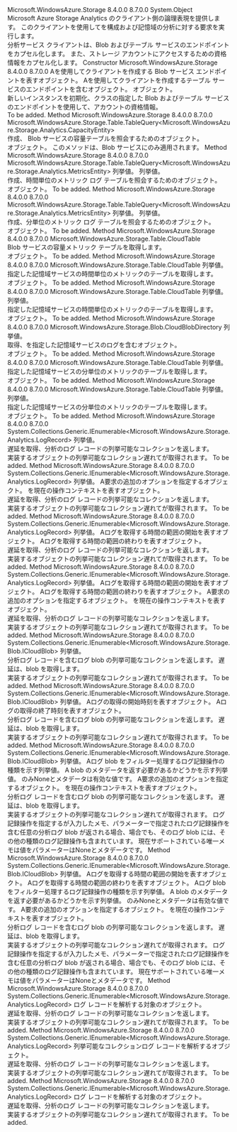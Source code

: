<Type Name="CloudAnalyticsClient" FullName="Microsoft.WindowsAzure.Storage.Analytics.CloudAnalyticsClient">
  <TypeSignature Language="C#" Value="public sealed class CloudAnalyticsClient" />
  <TypeSignature Language="ILAsm" Value=".class public auto ansi sealed beforefieldinit CloudAnalyticsClient extends System.Object" />
  <TypeSignature Language="DocId" Value="T:Microsoft.WindowsAzure.Storage.Analytics.CloudAnalyticsClient" />
  <TypeSignature Language="VB.NET" Value="Public NotInheritable Class CloudAnalyticsClient" />
  <TypeSignature Language="F#" Value="type CloudAnalyticsClient = class" />
  <AssemblyInfo>
    <AssemblyName>Microsoft.WindowsAzure.Storage</AssemblyName>
    <AssemblyVersion>8.4.0.0</AssemblyVersion>
    <AssemblyVersion>8.7.0.0</AssemblyVersion>
  </AssemblyInfo>
  <Base>
    <BaseTypeName>System.Object</BaseTypeName>
  </Base>
  <Interfaces />
  <Docs>
    <summary>
            Microsoft Azure Storage Analytics のクライアント側の論理表現を提供します。 このクライアントを使用してを構成および記憶域の分析に対する要求を実行します。
            </summary>
    <remarks>分析サービス クライアントは、Blob およびテーブル サービスのエンドポイントをカプセル化します。 また、ストレージ アカウントにアクセスするための資格情報をカプセル化します。</remarks>
  </Docs>
  <Members>
    <Member MemberName=".ctor">
      <MemberSignature Language="C#" Value="public CloudAnalyticsClient (Microsoft.WindowsAzure.Storage.StorageUri blobStorageUri, Microsoft.WindowsAzure.Storage.StorageUri tableStorageUri, Microsoft.WindowsAzure.Storage.Auth.StorageCredentials credentials);" />
      <MemberSignature Language="ILAsm" Value=".method public hidebysig specialname rtspecialname instance void .ctor(class Microsoft.WindowsAzure.Storage.StorageUri blobStorageUri, class Microsoft.WindowsAzure.Storage.StorageUri tableStorageUri, class Microsoft.WindowsAzure.Storage.Auth.StorageCredentials credentials) cil managed" />
      <MemberSignature Language="DocId" Value="M:Microsoft.WindowsAzure.Storage.Analytics.CloudAnalyticsClient.#ctor(Microsoft.WindowsAzure.Storage.StorageUri,Microsoft.WindowsAzure.Storage.StorageUri,Microsoft.WindowsAzure.Storage.Auth.StorageCredentials)" />
      <MemberSignature Language="VB.NET" Value="Public Sub New (blobStorageUri As StorageUri, tableStorageUri As StorageUri, credentials As StorageCredentials)" />
      <MemberSignature Language="F#" Value="new Microsoft.WindowsAzure.Storage.Analytics.CloudAnalyticsClient : Microsoft.WindowsAzure.Storage.StorageUri * Microsoft.WindowsAzure.Storage.StorageUri * Microsoft.WindowsAzure.Storage.Auth.StorageCredentials -&gt; Microsoft.WindowsAzure.Storage.Analytics.CloudAnalyticsClient" Usage="new Microsoft.WindowsAzure.Storage.Analytics.CloudAnalyticsClient (blobStorageUri, tableStorageUri, credentials)" />
      <MemberType>Constructor</MemberType>
      <AssemblyInfo>
        <AssemblyName>Microsoft.WindowsAzure.Storage</AssemblyName>
        <AssemblyVersion>8.4.0.0</AssemblyVersion>
        <AssemblyVersion>8.7.0.0</AssemblyVersion>
      </AssemblyInfo>
      <Parameters>
        <Parameter Name="blobStorageUri" Type="Microsoft.WindowsAzure.Storage.StorageUri" />
        <Parameter Name="tableStorageUri" Type="Microsoft.WindowsAzure.Storage.StorageUri" />
        <Parameter Name="credentials" Type="Microsoft.WindowsAzure.Storage.Auth.StorageCredentials" />
      </Parameters>
      <Docs>
        <param name="blobStorageUri">A<see cref="T:Microsoft.WindowsAzure.Storage.StorageUri" />を使用してクライアントを作成する Blob サービス エンドポイントを表すオブジェクト。</param>
        <param name="tableStorageUri">A<see cref="T:Microsoft.WindowsAzure.Storage.StorageUri" />を使用してクライアントを作成するテーブル サービスのエンドポイントを含むオブジェクト。</param>
        <param name="credentials"><see cref="T:Microsoft.WindowsAzure.Storage.Auth.StorageCredentials" /> オブジェクト。</param>
        <summary>
            新しいインスタンスを初期化、<see cref="T:Microsoft.WindowsAzure.Storage.Analytics.CloudAnalyticsClient" />クラスの指定した Blob およびテーブル サービスのエンドポイントを使用して、アカウントの資格情報。
            </summary>
        <remarks>To be added.</remarks>
      </Docs>
    </Member>
    <Member MemberName="CreateCapacityQuery">
      <MemberSignature Language="C#" Value="public Microsoft.WindowsAzure.Storage.Table.TableQuery&lt;Microsoft.WindowsAzure.Storage.Analytics.CapacityEntity&gt; CreateCapacityQuery ();" />
      <MemberSignature Language="ILAsm" Value=".method public hidebysig instance class Microsoft.WindowsAzure.Storage.Table.TableQuery`1&lt;class Microsoft.WindowsAzure.Storage.Analytics.CapacityEntity&gt; CreateCapacityQuery() cil managed" />
      <MemberSignature Language="DocId" Value="M:Microsoft.WindowsAzure.Storage.Analytics.CloudAnalyticsClient.CreateCapacityQuery" />
      <MemberSignature Language="VB.NET" Value="Public Function CreateCapacityQuery () As TableQuery(Of CapacityEntity)" />
      <MemberSignature Language="F#" Value="member this.CreateCapacityQuery : unit -&gt; Microsoft.WindowsAzure.Storage.Table.TableQuery&lt;Microsoft.WindowsAzure.Storage.Analytics.CapacityEntity&gt;" Usage="cloudAnalyticsClient.CreateCapacityQuery " />
      <MemberType>Method</MemberType>
      <AssemblyInfo>
        <AssemblyName>Microsoft.WindowsAzure.Storage</AssemblyName>
        <AssemblyVersion>8.4.0.0</AssemblyVersion>
        <AssemblyVersion>8.7.0.0</AssemblyVersion>
      </AssemblyInfo>
      <ReturnValue>
        <ReturnType>Microsoft.WindowsAzure.Storage.Table.TableQuery&lt;Microsoft.WindowsAzure.Storage.Analytics.CapacityEntity&gt;</ReturnType>
      </ReturnValue>
      <Parameters />
      <Docs>
        <summary>
            作成、 <see cref="T:Microsoft.WindowsAzure.Storage.Table.TableQuery" /> Blob サービスの容量テーブルを照会するためのオブジェクト。
            </summary>
        <returns><see cref="T:Microsoft.WindowsAzure.Storage.Table.TableQuery" /> オブジェクト。</returns>
        <remarks>このメソッドは、Blob サービスにのみ適用されます。</remarks>
      </Docs>
    </Member>
    <Member MemberName="CreateHourMetricsQuery">
      <MemberSignature Language="C#" Value="public Microsoft.WindowsAzure.Storage.Table.TableQuery&lt;Microsoft.WindowsAzure.Storage.Analytics.MetricsEntity&gt; CreateHourMetricsQuery (Microsoft.WindowsAzure.Storage.Shared.Protocol.StorageService service, Microsoft.WindowsAzure.Storage.StorageLocation location);" />
      <MemberSignature Language="ILAsm" Value=".method public hidebysig instance class Microsoft.WindowsAzure.Storage.Table.TableQuery`1&lt;class Microsoft.WindowsAzure.Storage.Analytics.MetricsEntity&gt; CreateHourMetricsQuery(valuetype Microsoft.WindowsAzure.Storage.Shared.Protocol.StorageService service, valuetype Microsoft.WindowsAzure.Storage.StorageLocation location) cil managed" />
      <MemberSignature Language="DocId" Value="M:Microsoft.WindowsAzure.Storage.Analytics.CloudAnalyticsClient.CreateHourMetricsQuery(Microsoft.WindowsAzure.Storage.Shared.Protocol.StorageService,Microsoft.WindowsAzure.Storage.StorageLocation)" />
      <MemberSignature Language="VB.NET" Value="Public Function CreateHourMetricsQuery (service As StorageService, location As StorageLocation) As TableQuery(Of MetricsEntity)" />
      <MemberSignature Language="F#" Value="member this.CreateHourMetricsQuery : Microsoft.WindowsAzure.Storage.Shared.Protocol.StorageService * Microsoft.WindowsAzure.Storage.StorageLocation -&gt; Microsoft.WindowsAzure.Storage.Table.TableQuery&lt;Microsoft.WindowsAzure.Storage.Analytics.MetricsEntity&gt;" Usage="cloudAnalyticsClient.CreateHourMetricsQuery (service, location)" />
      <MemberType>Method</MemberType>
      <AssemblyInfo>
        <AssemblyName>Microsoft.WindowsAzure.Storage</AssemblyName>
        <AssemblyVersion>8.4.0.0</AssemblyVersion>
        <AssemblyVersion>8.7.0.0</AssemblyVersion>
      </AssemblyInfo>
      <ReturnValue>
        <ReturnType>Microsoft.WindowsAzure.Storage.Table.TableQuery&lt;Microsoft.WindowsAzure.Storage.Analytics.MetricsEntity&gt;</ReturnType>
      </ReturnValue>
      <Parameters>
        <Parameter Name="service" Type="Microsoft.WindowsAzure.Storage.Shared.Protocol.StorageService" />
        <Parameter Name="location" Type="Microsoft.WindowsAzure.Storage.StorageLocation" />
      </Parameters>
      <Docs>
        <param name="service"><see cref="T:Microsoft.WindowsAzure.Storage.Shared.Protocol.StorageService" /> 列挙値。</param>
        <param name="location"><see cref="T:Microsoft.WindowsAzure.Storage.StorageLocation" /> 列挙値。</param>
        <summary>
            作成、<see cref="T:Microsoft.WindowsAzure.Storage.Table.TableQuery" />時間単位のメトリック ログ テーブルを照会するためのオブジェクト。
            </summary>
        <returns><see cref="T:Microsoft.WindowsAzure.Storage.Table.TableQuery" /> オブジェクト。</returns>
        <remarks>To be added.</remarks>
      </Docs>
    </Member>
    <Member MemberName="CreateMinuteMetricsQuery">
      <MemberSignature Language="C#" Value="public Microsoft.WindowsAzure.Storage.Table.TableQuery&lt;Microsoft.WindowsAzure.Storage.Analytics.MetricsEntity&gt; CreateMinuteMetricsQuery (Microsoft.WindowsAzure.Storage.Shared.Protocol.StorageService service, Microsoft.WindowsAzure.Storage.StorageLocation location);" />
      <MemberSignature Language="ILAsm" Value=".method public hidebysig instance class Microsoft.WindowsAzure.Storage.Table.TableQuery`1&lt;class Microsoft.WindowsAzure.Storage.Analytics.MetricsEntity&gt; CreateMinuteMetricsQuery(valuetype Microsoft.WindowsAzure.Storage.Shared.Protocol.StorageService service, valuetype Microsoft.WindowsAzure.Storage.StorageLocation location) cil managed" />
      <MemberSignature Language="DocId" Value="M:Microsoft.WindowsAzure.Storage.Analytics.CloudAnalyticsClient.CreateMinuteMetricsQuery(Microsoft.WindowsAzure.Storage.Shared.Protocol.StorageService,Microsoft.WindowsAzure.Storage.StorageLocation)" />
      <MemberSignature Language="VB.NET" Value="Public Function CreateMinuteMetricsQuery (service As StorageService, location As StorageLocation) As TableQuery(Of MetricsEntity)" />
      <MemberSignature Language="F#" Value="member this.CreateMinuteMetricsQuery : Microsoft.WindowsAzure.Storage.Shared.Protocol.StorageService * Microsoft.WindowsAzure.Storage.StorageLocation -&gt; Microsoft.WindowsAzure.Storage.Table.TableQuery&lt;Microsoft.WindowsAzure.Storage.Analytics.MetricsEntity&gt;" Usage="cloudAnalyticsClient.CreateMinuteMetricsQuery (service, location)" />
      <MemberType>Method</MemberType>
      <AssemblyInfo>
        <AssemblyName>Microsoft.WindowsAzure.Storage</AssemblyName>
        <AssemblyVersion>8.4.0.0</AssemblyVersion>
        <AssemblyVersion>8.7.0.0</AssemblyVersion>
      </AssemblyInfo>
      <ReturnValue>
        <ReturnType>Microsoft.WindowsAzure.Storage.Table.TableQuery&lt;Microsoft.WindowsAzure.Storage.Analytics.MetricsEntity&gt;</ReturnType>
      </ReturnValue>
      <Parameters>
        <Parameter Name="service" Type="Microsoft.WindowsAzure.Storage.Shared.Protocol.StorageService" />
        <Parameter Name="location" Type="Microsoft.WindowsAzure.Storage.StorageLocation" />
      </Parameters>
      <Docs>
        <param name="service"><see cref="T:Microsoft.WindowsAzure.Storage.Shared.Protocol.StorageService" /> 列挙値。</param>
        <param name="location"><see cref="T:Microsoft.WindowsAzure.Storage.StorageLocation" /> 列挙値。</param>
        <summary>
            作成、<see cref="T:Microsoft.WindowsAzure.Storage.Table.TableQuery" />分単位のメトリック ログ テーブルを照会するためのオブジェクト。
            </summary>
        <returns><see cref="T:Microsoft.WindowsAzure.Storage.Table.TableQuery" /> オブジェクト。</returns>
        <remarks>To be added.</remarks>
      </Docs>
    </Member>
    <Member MemberName="GetCapacityTable">
      <MemberSignature Language="C#" Value="public Microsoft.WindowsAzure.Storage.Table.CloudTable GetCapacityTable ();" />
      <MemberSignature Language="ILAsm" Value=".method public hidebysig instance class Microsoft.WindowsAzure.Storage.Table.CloudTable GetCapacityTable() cil managed" />
      <MemberSignature Language="DocId" Value="M:Microsoft.WindowsAzure.Storage.Analytics.CloudAnalyticsClient.GetCapacityTable" />
      <MemberSignature Language="VB.NET" Value="Public Function GetCapacityTable () As CloudTable" />
      <MemberSignature Language="F#" Value="member this.GetCapacityTable : unit -&gt; Microsoft.WindowsAzure.Storage.Table.CloudTable" Usage="cloudAnalyticsClient.GetCapacityTable " />
      <MemberType>Method</MemberType>
      <AssemblyInfo>
        <AssemblyName>Microsoft.WindowsAzure.Storage</AssemblyName>
        <AssemblyVersion>8.4.0.0</AssemblyVersion>
        <AssemblyVersion>8.7.0.0</AssemblyVersion>
      </AssemblyInfo>
      <ReturnValue>
        <ReturnType>Microsoft.WindowsAzure.Storage.Table.CloudTable</ReturnType>
      </ReturnValue>
      <Parameters />
      <Docs>
        <summary>
            Blob サービスの容量メトリック テーブルを取得します。
            </summary>
        <returns><see cref="T:Microsoft.WindowsAzure.Storage.Table.CloudTable" /> オブジェクト。</returns>
        <remarks>To be added.</remarks>
      </Docs>
    </Member>
    <Member MemberName="GetHourMetricsTable">
      <MemberSignature Language="C#" Value="public Microsoft.WindowsAzure.Storage.Table.CloudTable GetHourMetricsTable (Microsoft.WindowsAzure.Storage.Shared.Protocol.StorageService service);" />
      <MemberSignature Language="ILAsm" Value=".method public hidebysig instance class Microsoft.WindowsAzure.Storage.Table.CloudTable GetHourMetricsTable(valuetype Microsoft.WindowsAzure.Storage.Shared.Protocol.StorageService service) cil managed" />
      <MemberSignature Language="DocId" Value="M:Microsoft.WindowsAzure.Storage.Analytics.CloudAnalyticsClient.GetHourMetricsTable(Microsoft.WindowsAzure.Storage.Shared.Protocol.StorageService)" />
      <MemberSignature Language="VB.NET" Value="Public Function GetHourMetricsTable (service As StorageService) As CloudTable" />
      <MemberSignature Language="F#" Value="member this.GetHourMetricsTable : Microsoft.WindowsAzure.Storage.Shared.Protocol.StorageService -&gt; Microsoft.WindowsAzure.Storage.Table.CloudTable" Usage="cloudAnalyticsClient.GetHourMetricsTable service" />
      <MemberType>Method</MemberType>
      <AssemblyInfo>
        <AssemblyName>Microsoft.WindowsAzure.Storage</AssemblyName>
        <AssemblyVersion>8.4.0.0</AssemblyVersion>
        <AssemblyVersion>8.7.0.0</AssemblyVersion>
      </AssemblyInfo>
      <ReturnValue>
        <ReturnType>Microsoft.WindowsAzure.Storage.Table.CloudTable</ReturnType>
      </ReturnValue>
      <Parameters>
        <Parameter Name="service" Type="Microsoft.WindowsAzure.Storage.Shared.Protocol.StorageService" />
      </Parameters>
      <Docs>
        <param name="service"><see cref="T:Microsoft.WindowsAzure.Storage.Shared.Protocol.StorageService" /> 列挙値。</param>
        <summary>
            指定した記憶域サービスの時間単位のメトリックのテーブルを取得します。
            </summary>
        <returns><see cref="T:Microsoft.WindowsAzure.Storage.Table.CloudTable" /> オブジェクト。</returns>
        <remarks>To be added.</remarks>
      </Docs>
    </Member>
    <Member MemberName="GetHourMetricsTable">
      <MemberSignature Language="C#" Value="public Microsoft.WindowsAzure.Storage.Table.CloudTable GetHourMetricsTable (Microsoft.WindowsAzure.Storage.Shared.Protocol.StorageService service, Microsoft.WindowsAzure.Storage.StorageLocation location);" />
      <MemberSignature Language="ILAsm" Value=".method public hidebysig instance class Microsoft.WindowsAzure.Storage.Table.CloudTable GetHourMetricsTable(valuetype Microsoft.WindowsAzure.Storage.Shared.Protocol.StorageService service, valuetype Microsoft.WindowsAzure.Storage.StorageLocation location) cil managed" />
      <MemberSignature Language="DocId" Value="M:Microsoft.WindowsAzure.Storage.Analytics.CloudAnalyticsClient.GetHourMetricsTable(Microsoft.WindowsAzure.Storage.Shared.Protocol.StorageService,Microsoft.WindowsAzure.Storage.StorageLocation)" />
      <MemberSignature Language="VB.NET" Value="Public Function GetHourMetricsTable (service As StorageService, location As StorageLocation) As CloudTable" />
      <MemberSignature Language="F#" Value="member this.GetHourMetricsTable : Microsoft.WindowsAzure.Storage.Shared.Protocol.StorageService * Microsoft.WindowsAzure.Storage.StorageLocation -&gt; Microsoft.WindowsAzure.Storage.Table.CloudTable" Usage="cloudAnalyticsClient.GetHourMetricsTable (service, location)" />
      <MemberType>Method</MemberType>
      <AssemblyInfo>
        <AssemblyName>Microsoft.WindowsAzure.Storage</AssemblyName>
        <AssemblyVersion>8.4.0.0</AssemblyVersion>
        <AssemblyVersion>8.7.0.0</AssemblyVersion>
      </AssemblyInfo>
      <ReturnValue>
        <ReturnType>Microsoft.WindowsAzure.Storage.Table.CloudTable</ReturnType>
      </ReturnValue>
      <Parameters>
        <Parameter Name="service" Type="Microsoft.WindowsAzure.Storage.Shared.Protocol.StorageService" />
        <Parameter Name="location" Type="Microsoft.WindowsAzure.Storage.StorageLocation" />
      </Parameters>
      <Docs>
        <param name="service"><see cref="T:Microsoft.WindowsAzure.Storage.Shared.Protocol.StorageService" /> 列挙値。</param>
        <param name="location"><see cref="T:Microsoft.WindowsAzure.Storage.StorageLocation" /> 列挙値。</param>
        <summary>
            指定した記憶域サービスの時間単位のメトリックのテーブルを取得します。
            </summary>
        <returns><see cref="T:Microsoft.WindowsAzure.Storage.Table.CloudTable" /> オブジェクト。</returns>
        <remarks>To be added.</remarks>
      </Docs>
    </Member>
    <Member MemberName="GetLogDirectory">
      <MemberSignature Language="C#" Value="public Microsoft.WindowsAzure.Storage.Blob.CloudBlobDirectory GetLogDirectory (Microsoft.WindowsAzure.Storage.Shared.Protocol.StorageService service);" />
      <MemberSignature Language="ILAsm" Value=".method public hidebysig instance class Microsoft.WindowsAzure.Storage.Blob.CloudBlobDirectory GetLogDirectory(valuetype Microsoft.WindowsAzure.Storage.Shared.Protocol.StorageService service) cil managed" />
      <MemberSignature Language="DocId" Value="M:Microsoft.WindowsAzure.Storage.Analytics.CloudAnalyticsClient.GetLogDirectory(Microsoft.WindowsAzure.Storage.Shared.Protocol.StorageService)" />
      <MemberSignature Language="VB.NET" Value="Public Function GetLogDirectory (service As StorageService) As CloudBlobDirectory" />
      <MemberSignature Language="F#" Value="member this.GetLogDirectory : Microsoft.WindowsAzure.Storage.Shared.Protocol.StorageService -&gt; Microsoft.WindowsAzure.Storage.Blob.CloudBlobDirectory" Usage="cloudAnalyticsClient.GetLogDirectory service" />
      <MemberType>Method</MemberType>
      <AssemblyInfo>
        <AssemblyName>Microsoft.WindowsAzure.Storage</AssemblyName>
        <AssemblyVersion>8.4.0.0</AssemblyVersion>
        <AssemblyVersion>8.7.0.0</AssemblyVersion>
      </AssemblyInfo>
      <ReturnValue>
        <ReturnType>Microsoft.WindowsAzure.Storage.Blob.CloudBlobDirectory</ReturnType>
      </ReturnValue>
      <Parameters>
        <Parameter Name="service" Type="Microsoft.WindowsAzure.Storage.Shared.Protocol.StorageService" />
      </Parameters>
      <Docs>
        <param name="service"><see cref="T:Microsoft.WindowsAzure.Storage.Shared.Protocol.StorageService" /> 列挙値。</param>
        <summary>
            取得、<see cref="T:Microsoft.WindowsAzure.Storage.Blob.CloudBlobDirectory" />を指定した記憶域サービスのログを含むオブジェクト。
            </summary>
        <returns><see cref="T:Microsoft.WindowsAzure.Storage.Blob.CloudBlobDirectory" /> オブジェクト。</returns>
        <remarks>To be added.</remarks>
      </Docs>
    </Member>
    <Member MemberName="GetMinuteMetricsTable">
      <MemberSignature Language="C#" Value="public Microsoft.WindowsAzure.Storage.Table.CloudTable GetMinuteMetricsTable (Microsoft.WindowsAzure.Storage.Shared.Protocol.StorageService service);" />
      <MemberSignature Language="ILAsm" Value=".method public hidebysig instance class Microsoft.WindowsAzure.Storage.Table.CloudTable GetMinuteMetricsTable(valuetype Microsoft.WindowsAzure.Storage.Shared.Protocol.StorageService service) cil managed" />
      <MemberSignature Language="DocId" Value="M:Microsoft.WindowsAzure.Storage.Analytics.CloudAnalyticsClient.GetMinuteMetricsTable(Microsoft.WindowsAzure.Storage.Shared.Protocol.StorageService)" />
      <MemberSignature Language="VB.NET" Value="Public Function GetMinuteMetricsTable (service As StorageService) As CloudTable" />
      <MemberSignature Language="F#" Value="member this.GetMinuteMetricsTable : Microsoft.WindowsAzure.Storage.Shared.Protocol.StorageService -&gt; Microsoft.WindowsAzure.Storage.Table.CloudTable" Usage="cloudAnalyticsClient.GetMinuteMetricsTable service" />
      <MemberType>Method</MemberType>
      <AssemblyInfo>
        <AssemblyName>Microsoft.WindowsAzure.Storage</AssemblyName>
        <AssemblyVersion>8.4.0.0</AssemblyVersion>
        <AssemblyVersion>8.7.0.0</AssemblyVersion>
      </AssemblyInfo>
      <ReturnValue>
        <ReturnType>Microsoft.WindowsAzure.Storage.Table.CloudTable</ReturnType>
      </ReturnValue>
      <Parameters>
        <Parameter Name="service" Type="Microsoft.WindowsAzure.Storage.Shared.Protocol.StorageService" />
      </Parameters>
      <Docs>
        <param name="service"><see cref="T:Microsoft.WindowsAzure.Storage.Shared.Protocol.StorageService" /> 列挙値。</param>
        <summary>
            指定した記憶域サービスの分単位のメトリックのテーブルを取得します。
            </summary>
        <returns><see cref="T:Microsoft.WindowsAzure.Storage.Table.CloudTable" /> オブジェクト。</returns>
        <remarks>To be added.</remarks>
      </Docs>
    </Member>
    <Member MemberName="GetMinuteMetricsTable">
      <MemberSignature Language="C#" Value="public Microsoft.WindowsAzure.Storage.Table.CloudTable GetMinuteMetricsTable (Microsoft.WindowsAzure.Storage.Shared.Protocol.StorageService service, Microsoft.WindowsAzure.Storage.StorageLocation location);" />
      <MemberSignature Language="ILAsm" Value=".method public hidebysig instance class Microsoft.WindowsAzure.Storage.Table.CloudTable GetMinuteMetricsTable(valuetype Microsoft.WindowsAzure.Storage.Shared.Protocol.StorageService service, valuetype Microsoft.WindowsAzure.Storage.StorageLocation location) cil managed" />
      <MemberSignature Language="DocId" Value="M:Microsoft.WindowsAzure.Storage.Analytics.CloudAnalyticsClient.GetMinuteMetricsTable(Microsoft.WindowsAzure.Storage.Shared.Protocol.StorageService,Microsoft.WindowsAzure.Storage.StorageLocation)" />
      <MemberSignature Language="VB.NET" Value="Public Function GetMinuteMetricsTable (service As StorageService, location As StorageLocation) As CloudTable" />
      <MemberSignature Language="F#" Value="member this.GetMinuteMetricsTable : Microsoft.WindowsAzure.Storage.Shared.Protocol.StorageService * Microsoft.WindowsAzure.Storage.StorageLocation -&gt; Microsoft.WindowsAzure.Storage.Table.CloudTable" Usage="cloudAnalyticsClient.GetMinuteMetricsTable (service, location)" />
      <MemberType>Method</MemberType>
      <AssemblyInfo>
        <AssemblyName>Microsoft.WindowsAzure.Storage</AssemblyName>
        <AssemblyVersion>8.4.0.0</AssemblyVersion>
        <AssemblyVersion>8.7.0.0</AssemblyVersion>
      </AssemblyInfo>
      <ReturnValue>
        <ReturnType>Microsoft.WindowsAzure.Storage.Table.CloudTable</ReturnType>
      </ReturnValue>
      <Parameters>
        <Parameter Name="service" Type="Microsoft.WindowsAzure.Storage.Shared.Protocol.StorageService" />
        <Parameter Name="location" Type="Microsoft.WindowsAzure.Storage.StorageLocation" />
      </Parameters>
      <Docs>
        <param name="service"><see cref="T:Microsoft.WindowsAzure.Storage.Shared.Protocol.StorageService" /> 列挙値。</param>
        <param name="location"><see cref="T:Microsoft.WindowsAzure.Storage.StorageLocation" /> 列挙値。</param>
        <summary>
            指定した記憶域サービスの分単位のメトリックのテーブルを取得します。
            </summary>
        <returns><see cref="T:Microsoft.WindowsAzure.Storage.Table.CloudTable" /> オブジェクト。</returns>
        <remarks>To be added.</remarks>
      </Docs>
    </Member>
    <Member MemberName="ListLogRecords">
      <MemberSignature Language="C#" Value="public System.Collections.Generic.IEnumerable&lt;Microsoft.WindowsAzure.Storage.Analytics.LogRecord&gt; ListLogRecords (Microsoft.WindowsAzure.Storage.Shared.Protocol.StorageService service);" />
      <MemberSignature Language="ILAsm" Value=".method public hidebysig instance class System.Collections.Generic.IEnumerable`1&lt;class Microsoft.WindowsAzure.Storage.Analytics.LogRecord&gt; ListLogRecords(valuetype Microsoft.WindowsAzure.Storage.Shared.Protocol.StorageService service) cil managed" />
      <MemberSignature Language="DocId" Value="M:Microsoft.WindowsAzure.Storage.Analytics.CloudAnalyticsClient.ListLogRecords(Microsoft.WindowsAzure.Storage.Shared.Protocol.StorageService)" />
      <MemberSignature Language="VB.NET" Value="Public Function ListLogRecords (service As StorageService) As IEnumerable(Of LogRecord)" />
      <MemberSignature Language="F#" Value="member this.ListLogRecords : Microsoft.WindowsAzure.Storage.Shared.Protocol.StorageService -&gt; seq&lt;Microsoft.WindowsAzure.Storage.Analytics.LogRecord&gt;" Usage="cloudAnalyticsClient.ListLogRecords service" />
      <MemberType>Method</MemberType>
      <AssemblyInfo>
        <AssemblyName>Microsoft.WindowsAzure.Storage</AssemblyName>
        <AssemblyVersion>8.4.0.0</AssemblyVersion>
        <AssemblyVersion>8.7.0.0</AssemblyVersion>
      </AssemblyInfo>
      <ReturnValue>
        <ReturnType>System.Collections.Generic.IEnumerable&lt;Microsoft.WindowsAzure.Storage.Analytics.LogRecord&gt;</ReturnType>
      </ReturnValue>
      <Parameters>
        <Parameter Name="service" Type="Microsoft.WindowsAzure.Storage.Shared.Protocol.StorageService" />
      </Parameters>
      <Docs>
        <param name="service"><see cref="T:Microsoft.WindowsAzure.Storage.Shared.Protocol.StorageService" /> 列挙値。</param>
        <summary>
            遅延を取得、分析のログ レコードの列挙可能なコレクションを返します。
            </summary>
        <returns>実装するオブジェクトの列挙可能なコレクション<see cref="T:Microsoft.WindowsAzure.Storage.Analytics.LogRecord" />遅れてが取得されます。</returns>
        <remarks>To be added.</remarks>
      </Docs>
    </Member>
    <Member MemberName="ListLogRecords">
      <MemberSignature Language="C#" Value="public System.Collections.Generic.IEnumerable&lt;Microsoft.WindowsAzure.Storage.Analytics.LogRecord&gt; ListLogRecords (Microsoft.WindowsAzure.Storage.Shared.Protocol.StorageService service, Microsoft.WindowsAzure.Storage.Blob.BlobRequestOptions options, Microsoft.WindowsAzure.Storage.OperationContext operationContext);" />
      <MemberSignature Language="ILAsm" Value=".method public hidebysig instance class System.Collections.Generic.IEnumerable`1&lt;class Microsoft.WindowsAzure.Storage.Analytics.LogRecord&gt; ListLogRecords(valuetype Microsoft.WindowsAzure.Storage.Shared.Protocol.StorageService service, class Microsoft.WindowsAzure.Storage.Blob.BlobRequestOptions options, class Microsoft.WindowsAzure.Storage.OperationContext operationContext) cil managed" />
      <MemberSignature Language="DocId" Value="M:Microsoft.WindowsAzure.Storage.Analytics.CloudAnalyticsClient.ListLogRecords(Microsoft.WindowsAzure.Storage.Shared.Protocol.StorageService,Microsoft.WindowsAzure.Storage.Blob.BlobRequestOptions,Microsoft.WindowsAzure.Storage.OperationContext)" />
      <MemberSignature Language="F#" Value="member this.ListLogRecords : Microsoft.WindowsAzure.Storage.Shared.Protocol.StorageService * Microsoft.WindowsAzure.Storage.Blob.BlobRequestOptions * Microsoft.WindowsAzure.Storage.OperationContext -&gt; seq&lt;Microsoft.WindowsAzure.Storage.Analytics.LogRecord&gt;" Usage="cloudAnalyticsClient.ListLogRecords (service, options, operationContext)" />
      <MemberType>Method</MemberType>
      <AssemblyInfo>
        <AssemblyName>Microsoft.WindowsAzure.Storage</AssemblyName>
        <AssemblyVersion>8.4.0.0</AssemblyVersion>
        <AssemblyVersion>8.7.0.0</AssemblyVersion>
      </AssemblyInfo>
      <ReturnValue>
        <ReturnType>System.Collections.Generic.IEnumerable&lt;Microsoft.WindowsAzure.Storage.Analytics.LogRecord&gt;</ReturnType>
      </ReturnValue>
      <Parameters>
        <Parameter Name="service" Type="Microsoft.WindowsAzure.Storage.Shared.Protocol.StorageService" />
        <Parameter Name="options" Type="Microsoft.WindowsAzure.Storage.Blob.BlobRequestOptions" />
        <Parameter Name="operationContext" Type="Microsoft.WindowsAzure.Storage.OperationContext" />
      </Parameters>
      <Docs>
        <param name="service"><see cref="T:Microsoft.WindowsAzure.Storage.Shared.Protocol.StorageService" /> 列挙値。</param>
        <param name="options">A<see cref="T:Microsoft.WindowsAzure.Storage.Blob.BlobRequestOptions" />要求の追加のオプションを指定するオブジェクト。</param>
        <param name="operationContext"><see cref="T:Microsoft.WindowsAzure.Storage.OperationContext" />を現在の操作コンテキストを表すオブジェクト。</param>
        <summary>
            遅延を取得、分析のログ レコードの列挙可能なコレクションを返します。
            </summary>
        <returns>実装するオブジェクトの列挙可能なコレクション<see cref="T:Microsoft.WindowsAzure.Storage.Analytics.LogRecord" />遅れてが取得されます。</returns>
        <remarks>To be added.</remarks>
      </Docs>
    </Member>
    <Member MemberName="ListLogRecords">
      <MemberSignature Language="C#" Value="public System.Collections.Generic.IEnumerable&lt;Microsoft.WindowsAzure.Storage.Analytics.LogRecord&gt; ListLogRecords (Microsoft.WindowsAzure.Storage.Shared.Protocol.StorageService service, DateTimeOffset startTime, Nullable&lt;DateTimeOffset&gt; endTime);" />
      <MemberSignature Language="ILAsm" Value=".method public hidebysig instance class System.Collections.Generic.IEnumerable`1&lt;class Microsoft.WindowsAzure.Storage.Analytics.LogRecord&gt; ListLogRecords(valuetype Microsoft.WindowsAzure.Storage.Shared.Protocol.StorageService service, valuetype System.DateTimeOffset startTime, valuetype System.Nullable`1&lt;valuetype System.DateTimeOffset&gt; endTime) cil managed" />
      <MemberSignature Language="DocId" Value="M:Microsoft.WindowsAzure.Storage.Analytics.CloudAnalyticsClient.ListLogRecords(Microsoft.WindowsAzure.Storage.Shared.Protocol.StorageService,System.DateTimeOffset,System.Nullable{System.DateTimeOffset})" />
      <MemberSignature Language="VB.NET" Value="Public Function ListLogRecords (service As StorageService, startTime As DateTimeOffset, endTime As Nullable(Of DateTimeOffset)) As IEnumerable(Of LogRecord)" />
      <MemberSignature Language="F#" Value="member this.ListLogRecords : Microsoft.WindowsAzure.Storage.Shared.Protocol.StorageService * DateTimeOffset * Nullable&lt;DateTimeOffset&gt; -&gt; seq&lt;Microsoft.WindowsAzure.Storage.Analytics.LogRecord&gt;" Usage="cloudAnalyticsClient.ListLogRecords (service, startTime, endTime)" />
      <MemberType>Method</MemberType>
      <AssemblyInfo>
        <AssemblyName>Microsoft.WindowsAzure.Storage</AssemblyName>
        <AssemblyVersion>8.4.0.0</AssemblyVersion>
        <AssemblyVersion>8.7.0.0</AssemblyVersion>
      </AssemblyInfo>
      <ReturnValue>
        <ReturnType>System.Collections.Generic.IEnumerable&lt;Microsoft.WindowsAzure.Storage.Analytics.LogRecord&gt;</ReturnType>
      </ReturnValue>
      <Parameters>
        <Parameter Name="service" Type="Microsoft.WindowsAzure.Storage.Shared.Protocol.StorageService" />
        <Parameter Name="startTime" Type="System.DateTimeOffset" />
        <Parameter Name="endTime" Type="System.Nullable&lt;System.DateTimeOffset&gt;" />
      </Parameters>
      <Docs>
        <param name="service"><see cref="T:Microsoft.WindowsAzure.Storage.Shared.Protocol.StorageService" /> 列挙値。</param>
        <param name="startTime">A<see cref="T:System.DateTimeOffset" />ログを取得する時間の範囲の開始を表すオブジェクト。</param>
        <param name="endTime">A<see cref="T:System.DateTimeOffset" />ログを取得する時間の範囲の終わりを表すオブジェクト。</param>
        <summary>
            遅延を取得、分析のログ レコードの列挙可能なコレクションを返します。
            </summary>
        <returns>実装するオブジェクトの列挙可能なコレクション<see cref="T:Microsoft.WindowsAzure.Storage.Analytics.LogRecord" />遅れてが取得されます。</returns>
        <remarks>To be added.</remarks>
      </Docs>
    </Member>
    <Member MemberName="ListLogRecords">
      <MemberSignature Language="C#" Value="public System.Collections.Generic.IEnumerable&lt;Microsoft.WindowsAzure.Storage.Analytics.LogRecord&gt; ListLogRecords (Microsoft.WindowsAzure.Storage.Shared.Protocol.StorageService service, DateTimeOffset startTime, Nullable&lt;DateTimeOffset&gt; endTime, Microsoft.WindowsAzure.Storage.Blob.BlobRequestOptions options, Microsoft.WindowsAzure.Storage.OperationContext operationContext);" />
      <MemberSignature Language="ILAsm" Value=".method public hidebysig instance class System.Collections.Generic.IEnumerable`1&lt;class Microsoft.WindowsAzure.Storage.Analytics.LogRecord&gt; ListLogRecords(valuetype Microsoft.WindowsAzure.Storage.Shared.Protocol.StorageService service, valuetype System.DateTimeOffset startTime, valuetype System.Nullable`1&lt;valuetype System.DateTimeOffset&gt; endTime, class Microsoft.WindowsAzure.Storage.Blob.BlobRequestOptions options, class Microsoft.WindowsAzure.Storage.OperationContext operationContext) cil managed" />
      <MemberSignature Language="DocId" Value="M:Microsoft.WindowsAzure.Storage.Analytics.CloudAnalyticsClient.ListLogRecords(Microsoft.WindowsAzure.Storage.Shared.Protocol.StorageService,System.DateTimeOffset,System.Nullable{System.DateTimeOffset},Microsoft.WindowsAzure.Storage.Blob.BlobRequestOptions,Microsoft.WindowsAzure.Storage.OperationContext)" />
      <MemberSignature Language="F#" Value="member this.ListLogRecords : Microsoft.WindowsAzure.Storage.Shared.Protocol.StorageService * DateTimeOffset * Nullable&lt;DateTimeOffset&gt; * Microsoft.WindowsAzure.Storage.Blob.BlobRequestOptions * Microsoft.WindowsAzure.Storage.OperationContext -&gt; seq&lt;Microsoft.WindowsAzure.Storage.Analytics.LogRecord&gt;" Usage="cloudAnalyticsClient.ListLogRecords (service, startTime, endTime, options, operationContext)" />
      <MemberType>Method</MemberType>
      <AssemblyInfo>
        <AssemblyName>Microsoft.WindowsAzure.Storage</AssemblyName>
        <AssemblyVersion>8.4.0.0</AssemblyVersion>
        <AssemblyVersion>8.7.0.0</AssemblyVersion>
      </AssemblyInfo>
      <ReturnValue>
        <ReturnType>System.Collections.Generic.IEnumerable&lt;Microsoft.WindowsAzure.Storage.Analytics.LogRecord&gt;</ReturnType>
      </ReturnValue>
      <Parameters>
        <Parameter Name="service" Type="Microsoft.WindowsAzure.Storage.Shared.Protocol.StorageService" />
        <Parameter Name="startTime" Type="System.DateTimeOffset" />
        <Parameter Name="endTime" Type="System.Nullable&lt;System.DateTimeOffset&gt;" />
        <Parameter Name="options" Type="Microsoft.WindowsAzure.Storage.Blob.BlobRequestOptions" />
        <Parameter Name="operationContext" Type="Microsoft.WindowsAzure.Storage.OperationContext" />
      </Parameters>
      <Docs>
        <param name="service"><see cref="T:Microsoft.WindowsAzure.Storage.Shared.Protocol.StorageService" /> 列挙値。</param>
        <param name="startTime">A<see cref="T:System.DateTimeOffset" />ログを取得する時間の範囲の開始を表すオブジェクト。</param>
        <param name="endTime">A<see cref="T:System.DateTimeOffset" />ログを取得する時間の範囲の終わりを表すオブジェクト。</param>
        <param name="options">A<see cref="T:Microsoft.WindowsAzure.Storage.Blob.BlobRequestOptions" />要求の追加のオプションを指定するオブジェクト。</param>
        <param name="operationContext"><see cref="T:Microsoft.WindowsAzure.Storage.OperationContext" />を現在の操作コンテキストを表すオブジェクト。</param>
        <summary>
            遅延を取得、分析のログ レコードの列挙可能なコレクションを返します。
            </summary>
        <returns>実装するオブジェクトの列挙可能なコレクション<see cref="T:Microsoft.WindowsAzure.Storage.Analytics.LogRecord" />遅れてが取得されます。</returns>
        <remarks>To be added.</remarks>
      </Docs>
    </Member>
    <Member MemberName="ListLogs">
      <MemberSignature Language="C#" Value="public System.Collections.Generic.IEnumerable&lt;Microsoft.WindowsAzure.Storage.Blob.ICloudBlob&gt; ListLogs (Microsoft.WindowsAzure.Storage.Shared.Protocol.StorageService service);" />
      <MemberSignature Language="ILAsm" Value=".method public hidebysig instance class System.Collections.Generic.IEnumerable`1&lt;class Microsoft.WindowsAzure.Storage.Blob.ICloudBlob&gt; ListLogs(valuetype Microsoft.WindowsAzure.Storage.Shared.Protocol.StorageService service) cil managed" />
      <MemberSignature Language="DocId" Value="M:Microsoft.WindowsAzure.Storage.Analytics.CloudAnalyticsClient.ListLogs(Microsoft.WindowsAzure.Storage.Shared.Protocol.StorageService)" />
      <MemberSignature Language="VB.NET" Value="Public Function ListLogs (service As StorageService) As IEnumerable(Of ICloudBlob)" />
      <MemberSignature Language="F#" Value="member this.ListLogs : Microsoft.WindowsAzure.Storage.Shared.Protocol.StorageService -&gt; seq&lt;Microsoft.WindowsAzure.Storage.Blob.ICloudBlob&gt;" Usage="cloudAnalyticsClient.ListLogs service" />
      <MemberType>Method</MemberType>
      <AssemblyInfo>
        <AssemblyName>Microsoft.WindowsAzure.Storage</AssemblyName>
        <AssemblyVersion>8.4.0.0</AssemblyVersion>
        <AssemblyVersion>8.7.0.0</AssemblyVersion>
      </AssemblyInfo>
      <ReturnValue>
        <ReturnType>System.Collections.Generic.IEnumerable&lt;Microsoft.WindowsAzure.Storage.Blob.ICloudBlob&gt;</ReturnType>
      </ReturnValue>
      <Parameters>
        <Parameter Name="service" Type="Microsoft.WindowsAzure.Storage.Shared.Protocol.StorageService" />
      </Parameters>
      <Docs>
        <param name="service"><see cref="T:Microsoft.WindowsAzure.Storage.Shared.Protocol.StorageService" /> 列挙値。</param>
        <summary>
            分析ログ レコードを含むログ blob の列挙可能なコレクションを返します。 遅延は、blob を取得します。
            </summary>
        <returns>実装するオブジェクトの列挙可能なコレクション<see cref="T:Microsoft.WindowsAzure.Storage.Blob.ICloudBlob" />遅れてが取得されます。</returns>
        <remarks>To be added.</remarks>
      </Docs>
    </Member>
    <Member MemberName="ListLogs">
      <MemberSignature Language="C#" Value="public System.Collections.Generic.IEnumerable&lt;Microsoft.WindowsAzure.Storage.Blob.ICloudBlob&gt; ListLogs (Microsoft.WindowsAzure.Storage.Shared.Protocol.StorageService service, DateTimeOffset startTime, Nullable&lt;DateTimeOffset&gt; endTime);" />
      <MemberSignature Language="ILAsm" Value=".method public hidebysig instance class System.Collections.Generic.IEnumerable`1&lt;class Microsoft.WindowsAzure.Storage.Blob.ICloudBlob&gt; ListLogs(valuetype Microsoft.WindowsAzure.Storage.Shared.Protocol.StorageService service, valuetype System.DateTimeOffset startTime, valuetype System.Nullable`1&lt;valuetype System.DateTimeOffset&gt; endTime) cil managed" />
      <MemberSignature Language="DocId" Value="M:Microsoft.WindowsAzure.Storage.Analytics.CloudAnalyticsClient.ListLogs(Microsoft.WindowsAzure.Storage.Shared.Protocol.StorageService,System.DateTimeOffset,System.Nullable{System.DateTimeOffset})" />
      <MemberSignature Language="VB.NET" Value="Public Function ListLogs (service As StorageService, startTime As DateTimeOffset, endTime As Nullable(Of DateTimeOffset)) As IEnumerable(Of ICloudBlob)" />
      <MemberSignature Language="F#" Value="member this.ListLogs : Microsoft.WindowsAzure.Storage.Shared.Protocol.StorageService * DateTimeOffset * Nullable&lt;DateTimeOffset&gt; -&gt; seq&lt;Microsoft.WindowsAzure.Storage.Blob.ICloudBlob&gt;" Usage="cloudAnalyticsClient.ListLogs (service, startTime, endTime)" />
      <MemberType>Method</MemberType>
      <AssemblyInfo>
        <AssemblyName>Microsoft.WindowsAzure.Storage</AssemblyName>
        <AssemblyVersion>8.4.0.0</AssemblyVersion>
        <AssemblyVersion>8.7.0.0</AssemblyVersion>
      </AssemblyInfo>
      <ReturnValue>
        <ReturnType>System.Collections.Generic.IEnumerable&lt;Microsoft.WindowsAzure.Storage.Blob.ICloudBlob&gt;</ReturnType>
      </ReturnValue>
      <Parameters>
        <Parameter Name="service" Type="Microsoft.WindowsAzure.Storage.Shared.Protocol.StorageService" />
        <Parameter Name="startTime" Type="System.DateTimeOffset" />
        <Parameter Name="endTime" Type="System.Nullable&lt;System.DateTimeOffset&gt;" />
      </Parameters>
      <Docs>
        <param name="service"><see cref="T:Microsoft.WindowsAzure.Storage.Shared.Protocol.StorageService" /> 列挙値。</param>
        <param name="startTime">A<see cref="T:System.DateTimeOffset" />ログの取得の開始時刻を表すオブジェクト。</param>
        <param name="endTime">A<see cref="T:System.DateTimeOffset" />ログの取得の終了時刻を表すオブジェクト。</param>
        <summary>
            分析ログ レコードを含むログ blob の列挙可能なコレクションを返します。 遅延は、blob を取得します。
            </summary>
        <returns>実装するオブジェクトの列挙可能なコレクション<see cref="T:Microsoft.WindowsAzure.Storage.Blob.ICloudBlob" />遅れてが取得されます。</returns>
        <remarks>To be added.</remarks>
      </Docs>
    </Member>
    <Member MemberName="ListLogs">
      <MemberSignature Language="C#" Value="public System.Collections.Generic.IEnumerable&lt;Microsoft.WindowsAzure.Storage.Blob.ICloudBlob&gt; ListLogs (Microsoft.WindowsAzure.Storage.Shared.Protocol.StorageService service, Microsoft.WindowsAzure.Storage.Shared.Protocol.LoggingOperations operations, Microsoft.WindowsAzure.Storage.Blob.BlobListingDetails details, Microsoft.WindowsAzure.Storage.Blob.BlobRequestOptions options, Microsoft.WindowsAzure.Storage.OperationContext operationContext);" />
      <MemberSignature Language="ILAsm" Value=".method public hidebysig instance class System.Collections.Generic.IEnumerable`1&lt;class Microsoft.WindowsAzure.Storage.Blob.ICloudBlob&gt; ListLogs(valuetype Microsoft.WindowsAzure.Storage.Shared.Protocol.StorageService service, valuetype Microsoft.WindowsAzure.Storage.Shared.Protocol.LoggingOperations operations, valuetype Microsoft.WindowsAzure.Storage.Blob.BlobListingDetails details, class Microsoft.WindowsAzure.Storage.Blob.BlobRequestOptions options, class Microsoft.WindowsAzure.Storage.OperationContext operationContext) cil managed" />
      <MemberSignature Language="DocId" Value="M:Microsoft.WindowsAzure.Storage.Analytics.CloudAnalyticsClient.ListLogs(Microsoft.WindowsAzure.Storage.Shared.Protocol.StorageService,Microsoft.WindowsAzure.Storage.Shared.Protocol.LoggingOperations,Microsoft.WindowsAzure.Storage.Blob.BlobListingDetails,Microsoft.WindowsAzure.Storage.Blob.BlobRequestOptions,Microsoft.WindowsAzure.Storage.OperationContext)" />
      <MemberSignature Language="F#" Value="member this.ListLogs : Microsoft.WindowsAzure.Storage.Shared.Protocol.StorageService * Microsoft.WindowsAzure.Storage.Shared.Protocol.LoggingOperations * Microsoft.WindowsAzure.Storage.Blob.BlobListingDetails * Microsoft.WindowsAzure.Storage.Blob.BlobRequestOptions * Microsoft.WindowsAzure.Storage.OperationContext -&gt; seq&lt;Microsoft.WindowsAzure.Storage.Blob.ICloudBlob&gt;" Usage="cloudAnalyticsClient.ListLogs (service, operations, details, options, operationContext)" />
      <MemberType>Method</MemberType>
      <AssemblyInfo>
        <AssemblyName>Microsoft.WindowsAzure.Storage</AssemblyName>
        <AssemblyVersion>8.4.0.0</AssemblyVersion>
        <AssemblyVersion>8.7.0.0</AssemblyVersion>
      </AssemblyInfo>
      <ReturnValue>
        <ReturnType>System.Collections.Generic.IEnumerable&lt;Microsoft.WindowsAzure.Storage.Blob.ICloudBlob&gt;</ReturnType>
      </ReturnValue>
      <Parameters>
        <Parameter Name="service" Type="Microsoft.WindowsAzure.Storage.Shared.Protocol.StorageService" />
        <Parameter Name="operations" Type="Microsoft.WindowsAzure.Storage.Shared.Protocol.LoggingOperations" />
        <Parameter Name="details" Type="Microsoft.WindowsAzure.Storage.Blob.BlobListingDetails" />
        <Parameter Name="options" Type="Microsoft.WindowsAzure.Storage.Blob.BlobRequestOptions" />
        <Parameter Name="operationContext" Type="Microsoft.WindowsAzure.Storage.OperationContext" />
      </Parameters>
      <Docs>
        <param name="service"><see cref="T:Microsoft.WindowsAzure.Storage.Shared.Protocol.StorageService" /> 列挙値。</param>
        <param name="operations">A<see cref="T:Microsoft.WindowsAzure.Storage.Shared.Protocol.LoggingOperations" />ログ blob をフィルター処理するログ記録操作の種類を示す列挙値。</param>
        <param name="details">A <see cref="T:Microsoft.WindowsAzure.Storage.Blob.BlobListingDetails" /> blob のメタデータを返す必要があるかどうかを示す列挙値。 のみ<c>None</c>と<c>メタデータ</c>は有効な値です。 </param>
        <param name="options">A<see cref="T:Microsoft.WindowsAzure.Storage.Blob.BlobRequestOptions" />要求の追加のオプションを指定するオブジェクト。</param>
        <param name="operationContext"><see cref="T:Microsoft.WindowsAzure.Storage.OperationContext" />を現在の操作コンテキストを表すオブジェクト。</param>
        <summary>
            分析ログ レコードを含むログ blob の列挙可能なコレクションを返します。 遅延は、blob を取得します。
            </summary>
        <returns>実装するオブジェクトの列挙可能なコレクション<see cref="T:Microsoft.WindowsAzure.Storage.Blob.ICloudBlob" />遅れてが取得されます。</returns>
        <remarks>ログ記録操作を指定するが入力したメモ、<paramref name="operations" />パラメーターで指定されたログ記録操作を含む任意の分析ログ blob が返される場合、場合でも、そのログ blob には、その他の種類のログ記録操作も含まれています。 現在サポートされている唯一メモは値を<paramref name="details" />パラメーターは<c>None</c>と<c>メタデータ</c>です。</remarks>
      </Docs>
    </Member>
    <Member MemberName="ListLogs">
      <MemberSignature Language="C#" Value="public System.Collections.Generic.IEnumerable&lt;Microsoft.WindowsAzure.Storage.Blob.ICloudBlob&gt; ListLogs (Microsoft.WindowsAzure.Storage.Shared.Protocol.StorageService service, DateTimeOffset startTime, Nullable&lt;DateTimeOffset&gt; endTime, Microsoft.WindowsAzure.Storage.Shared.Protocol.LoggingOperations operations, Microsoft.WindowsAzure.Storage.Blob.BlobListingDetails details, Microsoft.WindowsAzure.Storage.Blob.BlobRequestOptions options, Microsoft.WindowsAzure.Storage.OperationContext operationContext);" />
      <MemberSignature Language="ILAsm" Value=".method public hidebysig instance class System.Collections.Generic.IEnumerable`1&lt;class Microsoft.WindowsAzure.Storage.Blob.ICloudBlob&gt; ListLogs(valuetype Microsoft.WindowsAzure.Storage.Shared.Protocol.StorageService service, valuetype System.DateTimeOffset startTime, valuetype System.Nullable`1&lt;valuetype System.DateTimeOffset&gt; endTime, valuetype Microsoft.WindowsAzure.Storage.Shared.Protocol.LoggingOperations operations, valuetype Microsoft.WindowsAzure.Storage.Blob.BlobListingDetails details, class Microsoft.WindowsAzure.Storage.Blob.BlobRequestOptions options, class Microsoft.WindowsAzure.Storage.OperationContext operationContext) cil managed" />
      <MemberSignature Language="DocId" Value="M:Microsoft.WindowsAzure.Storage.Analytics.CloudAnalyticsClient.ListLogs(Microsoft.WindowsAzure.Storage.Shared.Protocol.StorageService,System.DateTimeOffset,System.Nullable{System.DateTimeOffset},Microsoft.WindowsAzure.Storage.Shared.Protocol.LoggingOperations,Microsoft.WindowsAzure.Storage.Blob.BlobListingDetails,Microsoft.WindowsAzure.Storage.Blob.BlobRequestOptions,Microsoft.WindowsAzure.Storage.OperationContext)" />
      <MemberSignature Language="F#" Value="member this.ListLogs : Microsoft.WindowsAzure.Storage.Shared.Protocol.StorageService * DateTimeOffset * Nullable&lt;DateTimeOffset&gt; * Microsoft.WindowsAzure.Storage.Shared.Protocol.LoggingOperations * Microsoft.WindowsAzure.Storage.Blob.BlobListingDetails * Microsoft.WindowsAzure.Storage.Blob.BlobRequestOptions * Microsoft.WindowsAzure.Storage.OperationContext -&gt; seq&lt;Microsoft.WindowsAzure.Storage.Blob.ICloudBlob&gt;" Usage="cloudAnalyticsClient.ListLogs (service, startTime, endTime, operations, details, options, operationContext)" />
      <MemberType>Method</MemberType>
      <AssemblyInfo>
        <AssemblyName>Microsoft.WindowsAzure.Storage</AssemblyName>
        <AssemblyVersion>8.4.0.0</AssemblyVersion>
        <AssemblyVersion>8.7.0.0</AssemblyVersion>
      </AssemblyInfo>
      <ReturnValue>
        <ReturnType>System.Collections.Generic.IEnumerable&lt;Microsoft.WindowsAzure.Storage.Blob.ICloudBlob&gt;</ReturnType>
      </ReturnValue>
      <Parameters>
        <Parameter Name="service" Type="Microsoft.WindowsAzure.Storage.Shared.Protocol.StorageService" />
        <Parameter Name="startTime" Type="System.DateTimeOffset" />
        <Parameter Name="endTime" Type="System.Nullable&lt;System.DateTimeOffset&gt;" />
        <Parameter Name="operations" Type="Microsoft.WindowsAzure.Storage.Shared.Protocol.LoggingOperations" />
        <Parameter Name="details" Type="Microsoft.WindowsAzure.Storage.Blob.BlobListingDetails" />
        <Parameter Name="options" Type="Microsoft.WindowsAzure.Storage.Blob.BlobRequestOptions" />
        <Parameter Name="operationContext" Type="Microsoft.WindowsAzure.Storage.OperationContext" />
      </Parameters>
      <Docs>
        <param name="service"><see cref="T:Microsoft.WindowsAzure.Storage.Shared.Protocol.StorageService" /> 列挙値。</param>
        <param name="startTime">A<see cref="T:System.DateTimeOffset" />ログを取得する時間の範囲の開始を表すオブジェクト。</param>
        <param name="endTime">A<see cref="T:System.DateTimeOffset" />ログを取得する時間の範囲の終わりを表すオブジェクト。</param>
        <param name="operations">A<see cref="T:Microsoft.WindowsAzure.Storage.Shared.Protocol.LoggingOperations" />ログ blob をフィルター処理するログ記録操作の種類を示す列挙値。</param>
        <param name="details">A <see cref="T:Microsoft.WindowsAzure.Storage.Blob.BlobListingDetails" /> blob のメタデータを返す必要があるかどうかを示す列挙値。 のみ<c>None</c>と<c>メタデータ</c>は有効な値です。 </param>
        <param name="options">A<see cref="T:Microsoft.WindowsAzure.Storage.Blob.BlobRequestOptions" />要求の追加のオプションを指定するオブジェクト。</param>
        <param name="operationContext"><see cref="T:Microsoft.WindowsAzure.Storage.OperationContext" />を現在の操作コンテキストを表すオブジェクト。</param>
        <summary>
            分析ログ レコードを含むログ blob の列挙可能なコレクションを返します。 遅延は、blob を取得します。
            </summary>
        <returns>実装するオブジェクトの列挙可能なコレクション<see cref="T:Microsoft.WindowsAzure.Storage.Blob.ICloudBlob" />遅れてが取得されます。</returns>
        <remarks>ログ記録操作を指定するが入力したメモ、<paramref name="operations" />パラメーターで指定されたログ記録操作を含む任意の分析ログ blob が返される場合、場合でも、そのログ blob には、その他の種類のログ記録操作も含まれています。 現在サポートされている唯一メモは値を<paramref name="details" />パラメーターは<c>None</c>と<c>メタデータ</c>です。</remarks>
      </Docs>
    </Member>
    <Member MemberName="ParseLogBlob">
      <MemberSignature Language="C#" Value="public static System.Collections.Generic.IEnumerable&lt;Microsoft.WindowsAzure.Storage.Analytics.LogRecord&gt; ParseLogBlob (Microsoft.WindowsAzure.Storage.Blob.ICloudBlob logBlob);" />
      <MemberSignature Language="ILAsm" Value=".method public static hidebysig class System.Collections.Generic.IEnumerable`1&lt;class Microsoft.WindowsAzure.Storage.Analytics.LogRecord&gt; ParseLogBlob(class Microsoft.WindowsAzure.Storage.Blob.ICloudBlob logBlob) cil managed" />
      <MemberSignature Language="DocId" Value="M:Microsoft.WindowsAzure.Storage.Analytics.CloudAnalyticsClient.ParseLogBlob(Microsoft.WindowsAzure.Storage.Blob.ICloudBlob)" />
      <MemberSignature Language="VB.NET" Value="Public Shared Function ParseLogBlob (logBlob As ICloudBlob) As IEnumerable(Of LogRecord)" />
      <MemberSignature Language="F#" Value="static member ParseLogBlob : Microsoft.WindowsAzure.Storage.Blob.ICloudBlob -&gt; seq&lt;Microsoft.WindowsAzure.Storage.Analytics.LogRecord&gt;" Usage="Microsoft.WindowsAzure.Storage.Analytics.CloudAnalyticsClient.ParseLogBlob logBlob" />
      <MemberType>Method</MemberType>
      <AssemblyInfo>
        <AssemblyName>Microsoft.WindowsAzure.Storage</AssemblyName>
        <AssemblyVersion>8.4.0.0</AssemblyVersion>
        <AssemblyVersion>8.7.0.0</AssemblyVersion>
      </AssemblyInfo>
      <ReturnValue>
        <ReturnType>System.Collections.Generic.IEnumerable&lt;Microsoft.WindowsAzure.Storage.Analytics.LogRecord&gt;</ReturnType>
      </ReturnValue>
      <Parameters>
        <Parameter Name="logBlob" Type="Microsoft.WindowsAzure.Storage.Blob.ICloudBlob" />
      </Parameters>
      <Docs>
        <param name="logBlob"><see cref="T:Microsoft.WindowsAzure.Storage.Blob.ICloudBlob" />ログ レコードを解析する対象のオブジェクト。</param>
        <summary>
            遅延を取得、分析のログ レコードの列挙可能なコレクションを返します。
            </summary>
        <returns>実装するオブジェクトの列挙可能なコレクション<see cref="T:Microsoft.WindowsAzure.Storage.Analytics.LogRecord" />遅れてが取得されます。</returns>
        <remarks>To be added.</remarks>
      </Docs>
    </Member>
    <Member MemberName="ParseLogBlobs">
      <MemberSignature Language="C#" Value="public static System.Collections.Generic.IEnumerable&lt;Microsoft.WindowsAzure.Storage.Analytics.LogRecord&gt; ParseLogBlobs (System.Collections.Generic.IEnumerable&lt;Microsoft.WindowsAzure.Storage.Blob.ICloudBlob&gt; logBlobs);" />
      <MemberSignature Language="ILAsm" Value=".method public static hidebysig class System.Collections.Generic.IEnumerable`1&lt;class Microsoft.WindowsAzure.Storage.Analytics.LogRecord&gt; ParseLogBlobs(class System.Collections.Generic.IEnumerable`1&lt;class Microsoft.WindowsAzure.Storage.Blob.ICloudBlob&gt; logBlobs) cil managed" />
      <MemberSignature Language="DocId" Value="M:Microsoft.WindowsAzure.Storage.Analytics.CloudAnalyticsClient.ParseLogBlobs(System.Collections.Generic.IEnumerable{Microsoft.WindowsAzure.Storage.Blob.ICloudBlob})" />
      <MemberSignature Language="VB.NET" Value="Public Shared Function ParseLogBlobs (logBlobs As IEnumerable(Of ICloudBlob)) As IEnumerable(Of LogRecord)" />
      <MemberSignature Language="F#" Value="static member ParseLogBlobs : seq&lt;Microsoft.WindowsAzure.Storage.Blob.ICloudBlob&gt; -&gt; seq&lt;Microsoft.WindowsAzure.Storage.Analytics.LogRecord&gt;" Usage="Microsoft.WindowsAzure.Storage.Analytics.CloudAnalyticsClient.ParseLogBlobs logBlobs" />
      <MemberType>Method</MemberType>
      <AssemblyInfo>
        <AssemblyName>Microsoft.WindowsAzure.Storage</AssemblyName>
        <AssemblyVersion>8.4.0.0</AssemblyVersion>
        <AssemblyVersion>8.7.0.0</AssemblyVersion>
      </AssemblyInfo>
      <ReturnValue>
        <ReturnType>System.Collections.Generic.IEnumerable&lt;Microsoft.WindowsAzure.Storage.Analytics.LogRecord&gt;</ReturnType>
      </ReturnValue>
      <Parameters>
        <Parameter Name="logBlobs" Type="System.Collections.Generic.IEnumerable&lt;Microsoft.WindowsAzure.Storage.Blob.ICloudBlob&gt;" />
      </Parameters>
      <Docs>
        <param name="logBlobs">列挙可能なコレクション<see cref="T:Microsoft.WindowsAzure.Storage.Blob.ICloudBlob" />ログ レコードを解析するオブジェクト。</param>
        <summary>
            遅延を取得、分析のログ レコードの列挙可能なコレクションを返します。
            </summary>
        <returns>実装するオブジェクトの列挙可能なコレクション<see cref="T:Microsoft.WindowsAzure.Storage.Analytics.LogRecord" />遅れてが取得されます。</returns>
        <remarks>To be added.</remarks>
      </Docs>
    </Member>
    <Member MemberName="ParseLogStream">
      <MemberSignature Language="C#" Value="public static System.Collections.Generic.IEnumerable&lt;Microsoft.WindowsAzure.Storage.Analytics.LogRecord&gt; ParseLogStream (System.IO.Stream stream);" />
      <MemberSignature Language="ILAsm" Value=".method public static hidebysig class System.Collections.Generic.IEnumerable`1&lt;class Microsoft.WindowsAzure.Storage.Analytics.LogRecord&gt; ParseLogStream(class System.IO.Stream stream) cil managed" />
      <MemberSignature Language="DocId" Value="M:Microsoft.WindowsAzure.Storage.Analytics.CloudAnalyticsClient.ParseLogStream(System.IO.Stream)" />
      <MemberSignature Language="F#" Value="static member ParseLogStream : System.IO.Stream -&gt; seq&lt;Microsoft.WindowsAzure.Storage.Analytics.LogRecord&gt;" Usage="Microsoft.WindowsAzure.Storage.Analytics.CloudAnalyticsClient.ParseLogStream stream" />
      <MemberType>Method</MemberType>
      <AssemblyInfo>
        <AssemblyName>Microsoft.WindowsAzure.Storage</AssemblyName>
        <AssemblyVersion>8.4.0.0</AssemblyVersion>
        <AssemblyVersion>8.7.0.0</AssemblyVersion>
      </AssemblyInfo>
      <ReturnValue>
        <ReturnType>System.Collections.Generic.IEnumerable&lt;Microsoft.WindowsAzure.Storage.Analytics.LogRecord&gt;</ReturnType>
      </ReturnValue>
      <Parameters>
        <Parameter Name="stream" Type="System.IO.Stream" />
      </Parameters>
      <Docs>
        <param name="stream"><see cref="T:System.IO.Stream" />ログ レコードを解析する対象のオブジェクト。</param>
        <summary>
            遅延を取得、分析のログ レコードの列挙可能なコレクションを返します。
            </summary>
        <returns>実装するオブジェクトの列挙可能なコレクション<see cref="T:Microsoft.WindowsAzure.Storage.Analytics.LogRecord" />遅れてが取得されます。</returns>
        <remarks>To be added.</remarks>
      </Docs>
    </Member>
  </Members>
</Type>